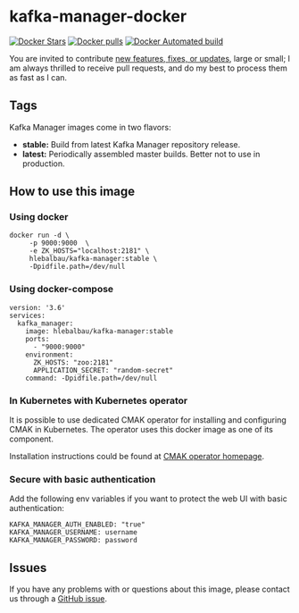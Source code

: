 
# kafka-manager-docker
 [![Docker Stars](https://img.shields.io/docker/stars/hlebalbau/kafka-manager.svg?style=flat-square)](https://registry.hub.docker.com/v2/repositories/hlebalbau/kafka-manager/)
 [![Docker pulls](https://img.shields.io/docker/pulls/hlebalbau/kafka-manager.svg?style=flat-square)](https://registry.hub.docker.com/v2/repositories/hlebalbau/kafka-manager/)
[![Docker Automated build](https://img.shields.io/docker/automated/hlebalbau/kafka-manager.svg?maxAge=31536000&style=flat-square)](https://github.com/hlebalbau/kafka-manager/)

You are invited to contribute [new features, fixes, or updates](https://github.com/hleb-albau/kafka-manager-docker/issues?q=is%3Aissue+is%3Aopen+label%3A%22help+wanted%22), large or small; I am always thrilled to receive pull requests, and do my best to process them as fast as I can.

## Tags
Kafka Manager images come in two flavors:

- **stable:** Build from latest Kafka Manager repository release.
- **latest:** Periodically assembled master builds. Better not to use in production.

## How to use this image
### Using docker
```
docker run -d \
     -p 9000:9000  \
     -e ZK_HOSTS="localhost:2181" \
     hlebalbau/kafka-manager:stable \
     -Dpidfile.path=/dev/null
```     

### Using docker-compose
```
version: '3.6'
services:
  kafka_manager:
    image: hlebalbau/kafka-manager:stable
    ports:
      - "9000:9000"
    environment:
      ZK_HOSTS: "zoo:2181"
      APPLICATION_SECRET: "random-secret"
    command: -Dpidfile.path=/dev/null
```
### In Kubernetes with Kubernetes operator

It is possible to use dedicated CMAK operator for installing and configuring CMAK in Kubernetes.
The operator uses this docker image as one of its component.

Installation instructions could be found at [CMAK operator homepage](https://github.com/eshepelyuk/cmak-operator). 

### Secure with basic authentication

Add the following env variables if you want to protect the web UI with basic authentication:  
```
KAFKA_MANAGER_AUTH_ENABLED: "true"
KAFKA_MANAGER_USERNAME: username
KAFKA_MANAGER_PASSWORD: password
```

## Issues

If you have any problems with or questions about this image, please contact us
through a [GitHub issue](https://github.com/hleb-albau/kafka-manager-docker/issues).
